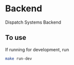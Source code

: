 # Backend 

Dispatch Systems Backend

## To use

If running for development, run
```sh
make run-dev
```
